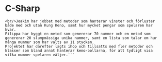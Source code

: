 # C-Sharp

```Vi valde att bygga ett Keno-spel i Blazor, där spelreglerna motsvarar ungefär densamma som det riktiga Keno-spelet.
<br/>Joakim har jobbat med metoder som hanterar vinster och förluster både med och utan Kung Keno, samt hur mycket pengar som spelaren har kvar.
Filippa har byggt en metod som genererar 70 nummer och en metod som genererar 20 slumpmässiga unika nummer, samt en lista som talar om hur många nummer som har valts av 11 stycken. 
Projektet har därefter lagts ihop och tillsatts med fler metoder och klasser som bland annat hanterar keno-bollarna, för att tydligt visa vilka nummer spelaren väljer.```
